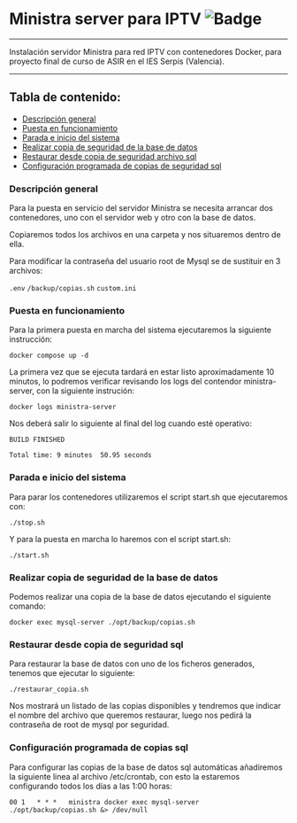 # Ministra server para IPTV    ![Badge](https://img.shields.io/badge/ESTADO-EN%20CONSTRUCCION-yellow)
***
Instalación servidor Ministra para red IPTV con contenedores Docker, para proyecto final de curso de ASIR en el IES Serpis (Valencia).

***
## Tabla de contenido:
* [Descripción general](#1)
* [Puesta en funcionamiento](#2)
* [Parada e inicio del sistema](#3)
* [Realizar copia de seguridad de la base de datos](#4)
* [Restaurar desde copia de seguridad archivo sql](#5)
* [Configuración programada de copias de seguridad sql](#6)


### Descripción general

Para la puesta en servicio del servidor Ministra se necesita arrancar dos contenedores, uno con el servidor web y otro con la base de datos.

Copiaremos todos los archivos en una carpeta y nos situaremos dentro de ella.

Para modificar la contraseña del usuario root de Mysql se de sustituir en 3 archivos:

`.env`
`/backup/copias.sh`
`custom.ini`


### Puesta en funcionamiento

Para la primera puesta en marcha del sistema ejecutaremos la siguiente instrucción:

    docker compose up -d

La primera vez que se ejecuta tardará en estar listo aproximadamente 10 minutos, lo podremos verificar revisando los logs del contendor ministra-server, con la siguiente instrución:

    docker logs ministra-server

Nos deberá salir lo siguiente al final del log cuando esté operativo:

`BUILD FINISHED`

`Total time: 9 minutes  50.95 seconds`

### Parada e inicio del sistema

Para parar los contenedores utilizaremos el script start.sh que ejecutaremos con:

    ./stop.sh

Y para la puesta en marcha lo haremos con el script start.sh:

    ./start.sh


### Realizar copia de seguridad de la base de datos

Podemos realizar una copia de la base de datos ejecutando el siguiente comando:

    docker exec mysql-server ./opt/backup/copias.sh

### Restaurar desde copia de seguridad sql

Para restaurar la base de datos con uno de los ficheros generados, tenemos que ejecutar lo siguiente:

    ./restaurar_copia.sh

Nos mostrará un listado de las copias disponibles y tendremos que indicar el nombre del archivo que queremos restaurar, luego nos pedirá la contraseña de root de mysql por seguridad.

### Configuración programada de copias sql

Para configurar las copias de la base de datos sql automáticas añadiremos la siguiente linea al archivo /etc/crontab, con esto la estaremos configurando todos los días a las 1:00 horas:

    00 1   * * *   ministra docker exec mysql-server ./opt/backup/copias.sh &> /dev/null